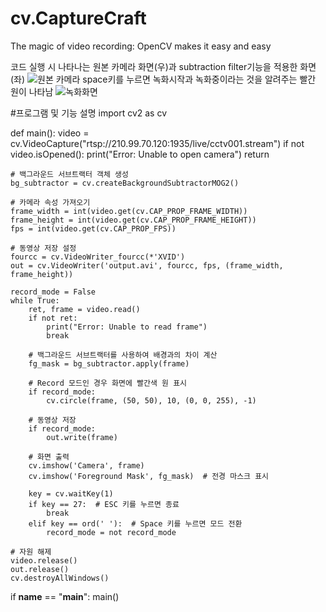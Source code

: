 # cv.CaptureCraft
The magic of video recording: OpenCV makes it easy and easy

코드 실행 시 나타나는 원본 카메라 화면(우)과 subtraction filter기능을 적용한 화면(좌)
![원본 카메라](https://github.com/shfnqkdlfjtm/cv.CaptureCraft/assets/144716487/6744ff9a-9a71-44c7-b6c6-1923d5326190)
space키를 누르면 녹화시작과 녹화중이라는 것을 알려주는 빨간 원이 나타남
![녹화화면](https://github.com/shfnqkdlfjtm/cv.CaptureCraft/assets/144716487/1ef0b8c9-e43c-4d41-b817-c45225bfb936)


#프로그램 및 기능 설명
import cv2  as cv


def main():
    video = cv.VideoCapture("rtsp://210.99.70.120:1935/live/cctv001.stream")
    if not video.isOpened():
        print("Error: Unable to open camera")
        return
    
    # 백그라운드 서브트랙터 객체 생성
    bg_subtractor = cv.createBackgroundSubtractorMOG2()
    
    # 카메라 속성 가져오기
    frame_width = int(video.get(cv.CAP_PROP_FRAME_WIDTH))
    frame_height = int(video.get(cv.CAP_PROP_FRAME_HEIGHT))
    fps = int(video.get(cv.CAP_PROP_FPS))
    
    # 동영상 저장 설정
    fourcc = cv.VideoWriter_fourcc(*'XVID')
    out = cv.VideoWriter('output.avi', fourcc, fps, (frame_width, frame_height))
    
    record_mode = False
    while True:
        ret, frame = video.read()
        if not ret:
            print("Error: Unable to read frame")
            break
        
        # 백그라운드 서브트랙터를 사용하여 배경과의 차이 계산
        fg_mask = bg_subtractor.apply(frame)
        
        # Record 모드인 경우 화면에 빨간색 원 표시
        if record_mode:
            cv.circle(frame, (50, 50), 10, (0, 0, 255), -1)
        
        # 동영상 저장
        if record_mode:
            out.write(frame)
        
        # 화면 출력
        cv.imshow('Camera', frame)
        cv.imshow('Foreground Mask', fg_mask)  # 전경 마스크 표시
        
        key = cv.waitKey(1)
        if key == 27:  # ESC 키를 누르면 종료
            break
        elif key == ord(' '):  # Space 키를 누르면 모드 전환
            record_mode = not record_mode
    
    # 자원 해제
    video.release()
    out.release()
    cv.destroyAllWindows()

if __name__ == "__main__":
    main()
